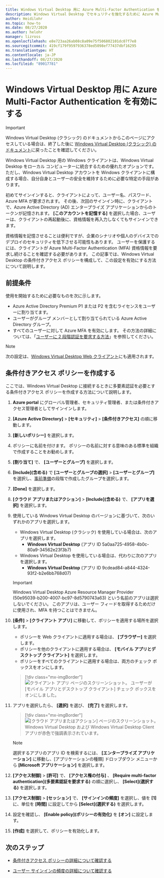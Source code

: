```yaml
---
title: Windows Virtual Desktop 用に Azure Multi-Factor Authentication を設定する - Azure
description: Windows Virtual Desktop でセキュリティを強化するために Azure Multi-Factor Authentication を設定する方法。
author: Heidilohr
ms.topic: how-to
ms.date: 08/27/2020
ms.author: helohr
manager: lizross
ms.openlocfilehash: e8e723aa26ab08c8a09e75f506802101dc07f7e8
ms.sourcegitcommit: 419cf179f9597936378ed5098ef77437dbf16295
ms.translationtype: HT
ms.contentlocale: ja-JP
ms.lasthandoff: 08/27/2020
ms.locfileid: "89017781"
---
```

# <a name="enable-azure-multi-factor-authentication-for-windows-virtual-desktop"></a>Windows Virtual Desktop 用に Azure Multi-Factor Authentication を有効にする

>[!IMPORTANT]
> Windows Virtual Desktop (クラシック) のドキュメントからこのページにアクセスしている場合は、終了した後に [Windows Virtual Desktop (クラシック) のドキュメント](./virtual-desktop-fall-2019/tenant-setup-azure-active-directory.md)に戻ったことを確認してください。

Windows Virtual Desktop 用の Windows クライアントは、Windows Virtual Desktop をローカル コンピューターに統合するための優れたオプションです。 ただし、Windows Virtual Desktop アカウントを Windows クライアントに構成する場合、自分自身とユーザーの安全を維持するために必要な特定の手段があります。

初めてサインインすると、クライアントによって、ユーザー名、パスワード、Azure MFA が要求されます。 その後、次回のサインイン時に、クライアントで、Azure Active Directory (AD) エンタープライズ アプリケーションからのトークンが記憶されます。 **[このアカウントを記憶する]** を選択した場合、ユーザーは、クライアントの再起動後に、資格情報を再入力しなくてもサインインでき ます。

資格情報を記憶させることは便利ですが、企業のシナリオや個人のデバイスでのデプロイのセキュリティを低下させる可能性もあります。 ユーザーを保護するには、クライアントが Azure Multi-Factor Authentication (MFA) 資格情報を要求し続けることを確認する必要があります。 この記事では、Windows Virtual Desktop の条件付きアクセス ポリシーを構成して、この設定を有効にする方法について説明します。

## <a name="prerequisites"></a>前提条件

使用を開始するために必要なものを次に示します。

- Azure Active Directory Premium P1 または P2 を含むライセンスをユーザーに割り当てます。
- ユーザーがグループ メンバーとして割り当てられている Azure Active Directory グループ。
- すべてのユーザーに対して Azure MFA を有効にします。 その方法の詳細については、「[ユーザーに 2 段階認証を要求する方法](../active-directory/authentication/howto-mfa-userstates.md#view-the-status-for-a-user)」を参照してください。

> [!NOTE]
> 次の設定は、[Windows Virtual Desktop Web クライアント](https://rdweb.wvd.microsoft.com/webclient/index.html)にも適用されます。

## <a name="create-a-conditional-access-policy"></a>条件付きアクセス ポリシーを作成する

ここでは、Windows Virtual Desktop に接続するときに多要素認証を必要とする条件付きアクセス ポリシーを作成する方法について説明します。

1. **Azure portal** にグローバル管理者、セキュリティ管理者、または条件付きアクセス管理者としてサインインします。
2. **[Azure Active Directory]**  >  **[セキュリティ]**  >  **[条件付きアクセス]** の順に移動します。
3. **[新しいポリシー]** を選択します。
4. ポリシーに名前を付けます。 ポリシーの名前に対する意味のある標準を組織で作成することをお勧めします。
5. **[割り当て]** で、 **[ユーザーとグループ]** を選択します。
6. **[Include]\(含める\)** で **[ユーザーとグループの選択]**  >  **[ユーザーとグループ]** を選択し、[事前準備](#prerequisites)の段階で作成したグループを選択します。
7. **[Done]** を選択します。
8. **[クラウド アプリまたはアクション]**  >  **[Include]\(含める\)** で、 **[アプリを選択]** を選択します。
9. 使用している Windows Virtual Desktop のバージョンに基づいて、次のいずれかのアプリを選択します。
   - Windows Virtual Desktop (クラシック) を使用している場合は、次のアプリを選択します。
       - **Windows Virtual Desktop** (アプリ ID 5a0aa725-4958-4b0c-80a9-34562e23f3b7)
   - Windows Virtual Desktop を使用している場合は、代わりに次のアプリを選択します。
       -  **Windows Virtual Desktop** (アプリ ID 9cdead84-a844-4324-93f2-b2e6bb768d07)

   >[!IMPORTANT]
   > Windows Virtual Desktop Azure Resource Manager Provider (50e95039-b200-4007-bc97-8d5790743a63) という名前のアプリは選択しないでください。 このアプリは、ユーザー フィードを取得するためだけに使用され、MFA を持つことはできません。

10. **[条件]**  >  **[クライアント アプリ]** に移動して、ポリシーを適用する場所を選択します。
    
    - ポリシーを Web クライアントに適用する場合は、 **[ブラウザー]** を選択します。
    - ポリシーを他のクライアントに適用する場合は、 **[モバイル アプリとデスクトップ クライアント]** を選択します。
    - ポリシーをすべてのクライアントに適用する場合は、両方のチェック ボックスをオンにします。
   
    > [!div class="mx-imgBorder"]
    > ![クライアント アプリ ページのスクリーンショット。 ユーザーが [モバイル アプリとデスクトップ クライアント] チェック ボックスをオンにしました。](media/select-apply.png)

11. アプリを選択したら、 **[選択]** を選び、 **[完了]** を選択します。

    > [!div class="mx-imgBorder"]
    > ![[クラウド アプリまたはアクション] ページのスクリーンショット。 Windows Virtual Desktop および Windows Virtual Desktop Client アプリが赤色で強調表示されています。](media/cloud-apps-enterprise.png)

    >[!NOTE]
    >選択するアプリのアプリ ID を検索するには、 **[エンタープライズ アプリケーション]** に移動し、[アプリケーションの種類] ドロップダウン メニューから **[Microsoft アプリケーション]** を選択します。

12. **[アクセス制御]**  >  **[許可]** で、 **[アクセス権の付与]** 、 **[Require multi-factor authentication]\(多要素認証を要求する\)** の順に選択し、 **[Select]\(選択する\)** を選択します。
13. **[アクセス制御]**  >  **[セッション]** で、 **[サインインの頻度]** を選択し、値を **[1]** に、単位を **[時間]** に設定してから **[Select]\(選択する\)** を選択します。
14. 設定を確認し、 **[Enable policy]\(ポリシーの有効化\)** を **[オン]** に設定します。
15. **[作成]** を選択して、ポリシーを有効化します。

## <a name="next-steps"></a>次のステップ

- [条件付きアクセス ポリシーの詳細について確認する](../active-directory/conditional-access/concept-conditional-access-policies.md)

- [ユーザー サインインの頻度の詳細について確認する](../active-directory/conditional-access/howto-conditional-access-session-lifetime.md#user-sign-in-frequency)
